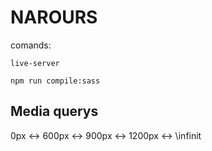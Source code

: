 # NAROURS

comands:

`live-server`

`npm run compile:sass`

## Media querys

0px <-> 600px <-> 900px <-> 1200px <-> \infinit
